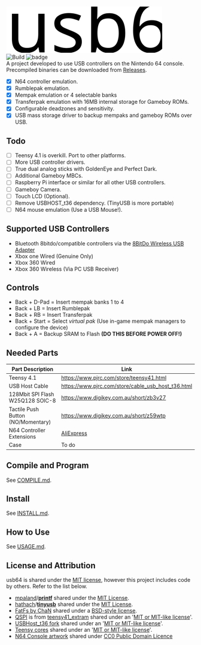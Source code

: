 ![usb64](./images/usb64_logo.svg)  
![Build](https://github.com/Ryzee119/usb64/workflows/Build/badge.svg) ![badge](https://img.shields.io/badge/license-MIT-green)  
A project developed to use USB controllers on the Nintendo 64 console.  
Precompiled binaries can be downloaded from [Releases](https://github.com/Ryzee119/usb64/releases).  

- [x] N64 controller emulation.
- [x] Rumblepak emulation.
- [x] Mempak emulation or 4 selectable banks
- [x] Transferpak emulation with 16MB internal storage for Gameboy ROMs.
- [x] Configurable deadzones and sensitivity.
- [x] USB mass storage driver to backup mempaks and gameboy ROMs over USB.

## Todo
- [ ] Teensy 4.1 is overkill. Port to other platforms.
- [ ] More USB controller drivers.
- [ ] True dual analog sticks with GoldenEye and Perfect Dark.
- [ ] Additional Gameboy MBCs.
- [ ] Raspberry Pi interface or similar for all other USB controllers.
- [ ] Gameboy Camera.
- [ ] Touch LCD (Optional).
- [ ] Remove USBHOST_t36 dependency. (TinyUSB is more portable)
- [ ] N64 mouse emulation (Use a USB Mouse!).

## Supported USB Controllers
- Bluetooth 8bitdo/compatible controllers via the [8BitDo Wireless USB Adapter](https://www.8bitdo.com/wireless-usb-adapter/)
- Xbox one Wired (Genuine Only)
- Xbox 360 Wired
- Xbox 360 Wireless (Via PC USB Receiver)

## Controls
- Back + D-Pad = Insert mempak banks 1 to 4
- Back + LB = Insert Rumblepak
- Back + RB = Insert Transferpak
- Back + Start = Select *virtual pak* (Use in-game mempak managers to configure the device)
- Back + A = Backup SRAM to Flash **(DO THIS BEFORE POWER OFF!)**

## Needed Parts
| Part Description | Link |
|--|--|
| Teensy 4.1 | https://www.pjrc.com/store/teensy41.html |
| USB Host Cable | https://www.pjrc.com/store/cable_usb_host_t36.html |
| 128Mbit SPI Flash W25Q128 SOIC-8| https://www.digikey.com.au/short/zb3v27 |
| Tactile Push Button (NO/Momentary) | https://www.digikey.com.au/short/z59wtp |
| N64 Controller Extensions | [AliExpress](https://www.aliexpress.com/wholesale?catId=0&SearchText=n64%20controller%20extension) |
| Case | To do |

## Compile and Program
See [COMPILE.md](https://github.com/Ryzee119/usb64/blob/dev/COMPILE.md).

## Install
See [INSTALL.md](https://github.com/Ryzee119/usb64/blob/dev/INSTALL.md).

## How to Use
See [USAGE.md](https://github.com/Ryzee119/usb64/blob/dev/USAGE.md).

## License and Attribution
usb64 is shared under the [MIT license](https://github.com/Ryzee119/usb64/blob/dev/LICENSE), however this project includes code by others. Refer to the list below.
* [mpaland](https://github.com/mpaland)/**[printf](https://github.com/mpaland/printf)** shared under the [MIT License](https://github.com/mpaland/printf/blob/d3b984684bb8a8bdc48cc7a1abecb93ce59bbe3e/LICENSE).
* [hathach](https://github.com/hathach)/**[tinyusb](https://github.com/hathach/tinyusb)** shared under the [MIT License](https://github.com/hathach/tinyusb/blob/master/LICENSE).
* [FatFs by ChaN](http://elm-chan.org/fsw/ff/00index_e.html) shared under a [BSD-style license](https://github.com/Ryzee119/usb64/blob/dev/src/fatfs/LICENSE.txt).
* [QSPI](https://github.com/Ryzee119/usb64/tree/dev/src/qspi) is from [teensy41_extram](https://github.com/PaulStoffregen/teensy41_extram) shared under an '[MIT or MIT-like license](https://forum.pjrc.com/threads/29382-open-source-license-issues-when-using-teensy-products?p=79667&viewfull=1#post79667)'.
* [USBHost_t36 fork](https://github.com/Ryzee119/USBHost_t36) shared under an '[MIT or MIT-like license](https://forum.pjrc.com/threads/29382-open-source-license-issues-when-using-teensy-products?p=79667&viewfull=1#post79667)'.
* [Teensy cores](https://github.com/PaulStoffregen/cores) shared under an '[MIT or MIT-like license](https://forum.pjrc.com/threads/29382-open-source-license-issues-when-using-teensy-products?p=79667&viewfull=1#post79667)'.
* [N64 Console artwork](https://icon-library.net/icon/nintendo-64-icon-23.html) shared under [CC0 Public Domain Licence](https://creativecommons.org/publicdomain/zero/1.0/)
